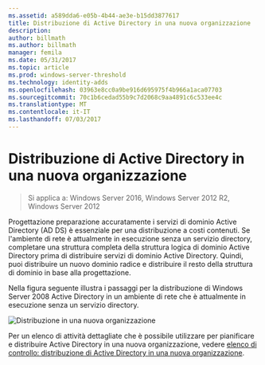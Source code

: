 ```yaml
---
ms.assetid: a589dda6-e05b-4b44-ae3e-b15dd3877617
title: Distribuzione di Active Directory in una nuova organizzazione
description: 
author: billmath
ms.author: billmath
manager: femila
ms.date: 05/31/2017
ms.topic: article
ms.prod: windows-server-threshold
ms.technology: identity-adds
ms.openlocfilehash: 03963e8cc0a9be916d695975f4b966a1aca07703
ms.sourcegitcommit: 70c1b6cedad55b9c7d2068c9aa4891c6c533ee4c
ms.translationtype: MT
ms.contentlocale: it-IT
ms.lasthandoff: 07/03/2017
---
```

# <a name="deploying-ad-ds-in-a-new-organization"></a>Distribuzione di Active Directory in una nuova organizzazione

>Si applica a: Windows Server 2016, Windows Server 2012 R2, Windows Server 2012

Progettazione preparazione accuratamente i servizi di dominio Active Directory (AD DS) è essenziale per una distribuzione a costi contenuti. Se l'ambiente di rete è attualmente in esecuzione senza un servizio directory, completare una struttura completa della struttura logica di dominio Active Directory prima di distribuire servizi di dominio Active Directory. Quindi, puoi distribuire un nuovo dominio radice e distribuire il resto della struttura di dominio in base alla progettazione.  
  
Nella figura seguente illustra i passaggi per la distribuzione di Windows Server 2008 Active Directory in un ambiente di rete che è attualmente in esecuzione senza un servizio directory.  
  
![Distribuzione in una nuova organizzazione](media/Deploying-AD-DS-in-a-New-Organization/daa38971-86f2-4033-9442-0cdff9ecc48f.gif)  
  
Per un elenco di attività dettagliate che è possibile utilizzare per pianificare e distribuire Active Directory in una nuova organizzazione, vedere [elenco di controllo: distribuzione di Active Directory in una nuova organizzazione](https://technet.microsoft.com/library/cc725897.aspx).  
  


